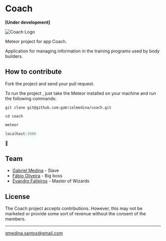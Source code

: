 # Coach

**[Under development]**

![Coach Logo](https://cdn.pbrd.co/images/1w3bK0c4.jpg)

Meteor project for app Coach.

Application for managing information in the training programs used by body builders.


## How to contribute

Fork the project and send your pull request.

To run the project , just take the Meteor installed on your machine and run the following commands:

```
git clone git@github.com:gabrielmedina/coach.git
```

```
cd coach
```

```javascript
meteor
```

```javascript
localhost:3000
```

:ship:


## Team

- [Gabriel Medina](https://github.com/gabrielmedina) - Slave
- [Fábio Oliveira](https://github.com/fabioivi) - Big boss
- [Evandro Falleiros](https://github.com/evandrofalleiros) - Master of Wizards


## License

The Coach project accepts contributions. However, this may not be marketed or provide some sort of revenue without the consent of the members.

---
gmedina.santos@gmail.com
